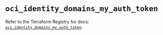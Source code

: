 # `oci_identity_domains_my_auth_token`

Refer to the Terraform Registry for docs: [`oci_identity_domains_my_auth_token`](https://registry.terraform.io/providers/oracle/oci/7.19.0/docs/resources/identity_domains_my_auth_token).
